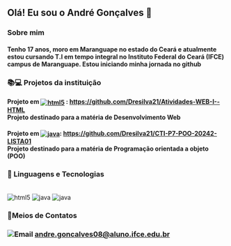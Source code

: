 ## Olá! Eu sou o André Gonçalves 👋

### Sobre mim
#### Tenho 17 anos, moro em Maranguape no estado do Ceará e atualmente estou cursando T.I em tempo integral no Instituto Federal do Ceará (IFCE) campus de Maranguape. Estou iniciando minha jornada no github 


### 📚💻 Projetos da instituição
#### Projeto em [<img align="center" alt="html5" src="https://img.shields.io/badge/HTML5-E34F26? style-for-the-badge&logo=html5&logoColor=white" />](https://github.com/Dresilva21/Atividades-WEB-I--HTML) : https://github.com/Dresilva21/Atividades-WEB-I--HTML <br/>Projeto destinado para a matéria de Desenvolvimento Web


#### Projeto em [<img align="center" alt="java" src="https://img.shields.io/badge/Java-ED8B00?style=for-the-badge&logo=openjdk&logoColor=blacl" />](https://github.com/Dresilva21/CTI-P7-POO-20242-LISTA01): https://github.com/Dresilva21/CTI-P7-POO-20242-LISTA01 <br/>Projeto destinado para a matéria de Programação orientada a objeto (POO)

### 👾 Linguagens e Tecnologias
<div style="display: inline_block"><br/>
<img align="center" alt="html5" src="https://img.shields.io/badge/HTML5-E34F26? style-for-the-badge&logo=html5&logoColor=black" />
<img align="center" alt="java" src="https://img.shields.io/badge/Java-ED8B00?style=for-the-badge&logo=openjdk&logoColor=blacl" />
<img align="center" alt="java" src="https://img.shields.io/badge/Python-3776AB?style=for-the-badge&logo=python&logoColor=black" />

</div>


### 📧Meios de Contatos
### ![Email](https://img.shields.io/badge/Gmail-D14836?style=for-the-badge&logo=gmail&logoColor=white)  andre.goncalves08@aluno.ifce.edu.br
